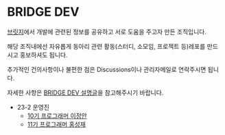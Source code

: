 # BRIDGE DEV

[브릿지](https://bridgegames.tistory.com/)에서 개발에 관련된 정보를 공유하고 서로 도움을 주고자 만든 조직입니다.

해당 조직내에선 자유롭게 동아리 관련 활동(스터디, 소모임, 프로젝트 등)레포를 만드시고 홍보하셔도 됩니다.

추가적인 건의사항이나 불편한 점은 Discussions이나 관리자메일로 연락주시면 됩니다.

자세한 사항은 [BRIDGE DEV 설명글](https://github.com/orgs/BRIDGE-DEV/discussions/10)을 참고해주시기 바랍니다.

- 23-2 운영진
  - [10기 프로그래머 이정안](https://github.com/fkdl0048)
  - [11기 프로그래머 홍성재](https://github.com/wave-sound)
